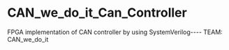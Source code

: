 # CAN_we_do_it_Can_Controller
FPGA implementation of CAN controller by using SystemVerilog---- TEAM: CAN_we_do_it
